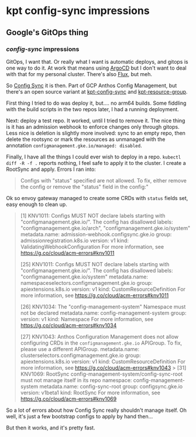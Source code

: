 # kpt config-sync impressions

## Google's GitOps thing

### _config-sync_ impressions

GitOps, I want that.
Or really what I want is automatic deploys, and gitops is one way to do it.
At work that means using [ArgoCD](https://argo-cd.readthedocs.io/en/stable/)
but I don't want to deal with that for my personal cluster.
There's also [Flux](https://fluxcd.io/),
but meh.

So [Config Sync](https://cloud.google.com/anthos-config-management/docs/config-sync-overview) it is then.
Part of GCP Anthos Config Management,
but there's an open source variant at
[kpt-config-sync](https://github.com/GoogleContainerTools/kpt-config-sync)
and [kpt-resource-group](https://github.com/GoogleContainerTools/kpt-resource-group).

First thing I tried to do was deploy it,
but.... no arm64 builds.
Some fiddling with the build scripts in the two repos later,
I had a running deployment.

Next: deploy a test repo.
It worked, until I tried to remove it.
The nice thing is it has an admission webhook to enforce changes only through gitops.
Less nice is deletion is slightly more involved:
sync to an empty repo, then delete the rootsync
or mark the resources as unmanaged with the annotation `configmanagement.gke.io/managed: disabled`.

Finally, I have all the things I could ever wish to deploy in a repo.
`kubectl diff -R -f .` reports nothing,
I feel safe to apply it to the cluster.
I create a RootSync and apply.
Errors I ran into:

> Configs with "status" specified are not allowed. To fix, either remove the config or remove the "status" field in the config:"

Ok so envoy gateway managed to create some CRDs with `status` fields set,
easy enough to clean up.

> [1] KNV1011: Configs MUST NOT declare labels starting with "configmanagement.gke.io/". The config has disallowed labels: "configmanagement.gke.io/arch", "configmanagement.gke.io/system" metadata.name: admission-webhook.configsync.gke.io group: admissionregistration.k8s.io version: v1 kind: ValidatingWebhookConfiguration For more information, see https://g.co/cloud/acm-errors#knv1011
>
> [25] KNV1011: Configs MUST NOT declare labels starting with "configmanagement.gke.io/". The config has disallowed labels: "configmanagement.gke.io/system" metadata.name: namespaceselectors.configmanagement.gke.io group: apiextensions.k8s.io version: v1 kind: CustomResourceDefinition For more information, see https://g.co/cloud/acm-errors#knv1011
>
> [26] KNV1034: The "config-management-system" Namespace must not be declared metadata.name: config-management-system group: version: v1 kind: Namespace For more information, see https://g.co/cloud/acm-errors#knv1034
>
> [27] KNV1043: Anthos Configuration Management does not allow configuring CRDs in the `configmanagement.gke.io` APIGroup. To fix, please use a different APIGroup. metadata.name: clusterselectors.configmanagement.gke.io group: apiextensions.k8s.io version: v1 kind: CustomResourceDefinition For more information, see https://g.co/cloud/acm-errors#knv1043 > [31] KNV1069: RootSync config-management-system/config-sync-root must not manage itself in its repo namespace: config-management-system metadata.name: config-sync-root group: configsync.gke.io version: v1beta1 kind: RootSync For more information, see https://g.co/cloud/acm-errors#knv1069

So a lot of errors about how Config Sync really shouldn't manage itself.
Oh well, it's just a few bootstrap configs to apply by hand then...

But then it works, and it's pretty fast.
